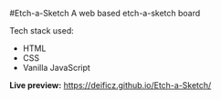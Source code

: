 #Etch-a-Sketch
A web based etch-a-sketch board

Tech stack used:
  -  HTML
  -  CSS
  -  Vanilla JavaScript

**Live preview:** https://deificz.github.io/Etch-a-Sketch/

